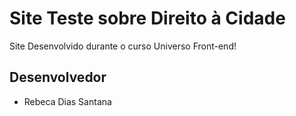 # Site Teste sobre Direito à Cidade

Site Desenvolvido durante o curso Universo Front-end!

## Desenvolvedor

- Rebeca Dias Santana
